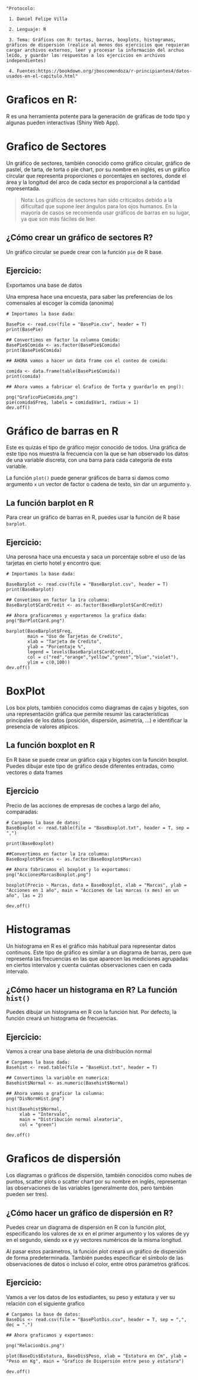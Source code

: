 ```{r Protocolo, eval=FALSE, include=TRUE}
"Protocolo:

 1. Daniel Felipe Villa
 
 2. Lenguaje: R

 3. Tema: Gráficos con R: tortas, barras, boxplots, histogramas, gráficos de dispersión (realice al menos dos ejercicios que requieran cargar archivos externos, leer y procesar la información del archvo leído, y guardar las respuestas a los ejercicios en archivos independientes)
 
 4. Fuentes:https://bookdown.org/jboscomendoza/r-principiantes4/datos-usados-en-el-capitulo.html"
```

# Graficos en R:

R es una herramienta potente para la generación de gráficas de todo tipo y algunas pueden interactivas (Shiny Web App).

# Grafico de Sectores

Un gráfico de sectores, también conocido como gráfico circular, gráfico de pastel, de tarta, de torta o pie chart, por su nombre en inglés, es un gráfico circular que representa proporciones o porcentajes en sectores, donde el área y la longitud del arco de cada sector es proporcional a la cantidad representada.

> Nota: Los gráficos de sectores han sido criticados debido a la dificultad que supone leer ángulos para los ojos humanos. En la mayoría de casos se recomienda usar gráficos de barras en su lugar, ya que son más fáciles de leer.

## ¿Cómo crear un gráfico de sectores R?

Un gráfico circular se puede crear con la función `pie` de R base.

## Ejercicio:

Exportamos una base de datos

Una empresa hace una encuesta, para saber las preferencias de los comensales al escoger la comida (anonima)

```{r}
# Importamos la base dada:

BasePie <- read.csv(file = "BasePie.csv", header = T)
print(BasePie)

## Convertimos en factor la columna Comida:
BasePie$Comida <- as.factor(BasePie$Comida)
print(BasePie$Comida)

## AHORA vamos a hacer un data frame con el conteo de comida:

comida <- data.frame(table(BasePie$Comida))
print(comida)

## Ahora vamos a fabricar el Grafico de Torta y guardarlo en png():

png("GraficoPieComida.png")
pie(comida$Freq, labels = comida$Var1, radius = 1)
dev.off()
```


# Gráfico de barras en R

Este es quizás el tipo de gráfico mejor conocido de todos. Una gráfica de este tipo nos muestra la frecuencia con la que se han observado los datos de una variable discreta, con una barra para cada categoría de esta variable.

La función `plot()` puede generar gráficos de barra si damos como argumento `x` un vector de factor o cadena de texto, sin dar un argumento `y`.

## La función barplot en R

Para crear un gráfico de barras en R, puedes usar la función de R base `barplot`.

## Ejercicio:

Una perosna hace una encuesta y saca un porcentaje sobre el uso de las tarjetas en cierto hotel y encontro que:

```{r}
# Importamos la base dada:

BaseBarplot <- read.csv(file = "BaseBarplot.csv", header = T)
print(BaseBarplot)

## Convetimos en factor la 1ra columna:
BaseBarplot$CardCredit <- as.factor(BaseBarplot$CardCredit)

## Ahora graficaremos y exportaremos la grafica dada:
png("BarPlotCard.png")

barplot(BaseBarplot$Freq,
        main = "Uso de Tarjetas de Credito",
        xlab = "Tarjeta de Credito",
        ylab = "Porcentaje %",
        legend = levels(BaseBarplot$CardCredit),
        col = c("red","orange","yellow","green","blue","violet"),
        ylim = c(0,100))
dev.off()
```

# BoxPlot

Los box plots, también conocidos como diagramas de cajas y bigotes, son una representación gráfica que permite resumir las características principales de los datos (posición, dispersión, asimetría, …) e identificar la presencia de valores atípicos.

## La función boxplot en R

En R base se puede crear un gráfico caja y bigotes con la función boxplot. Puedes dibujar este tipo de gráfico desde diferentes entradas, como vectores o data frames

## Ejercicio

Precio de las acciones de empresas de coches a largo del año, comparadas:

```{r}
# Cargamos la base de datos:
BaseBoxplot <- read.table(file = "BaseBoxplot.txt", header = T, sep = ",")

print(BaseBoxplot)

##Convertimos en factor la 1ra columna:
BaseBoxplot$Marcas <- as.factor(BaseBoxplot$Marcas)

## Ahora fabricamos el boxplot y lo exportamos:
png("AccionesMarcasBoxplot.png")

boxplot(Precio ~ Marcas, data = BaseBoxplot, xlab = "Marcas", ylab = "Acciones en 1 año", main = "Acciones de las marcas (x mes) en un año", las = 2)

dev.off()
```

# Histogramas

Un histograma en R es el gráfico más habitual para representar datos continuos. Este tipo de gráfico es similar a un diagrama de barras, pero que representa las frecuencias en las que aparecen las mediciones agrupadas en ciertos intervalos y cuenta cuántas observaciones caen en cada intervalo.

## ¿Cómo hacer un histograma en R? La función ``hist()``

Puedes dibujar un histograma en R con la función hist. Por defecto, la función creará un histograma de frecuencias.

## Ejercicio:

Vamos a crear una base aletoria de una distribución normal

```{r}
# Cargamos la base dada:
Basehist <- read.table(file = "BaseHist.txt", header = T)

## Convertimos la variable en numerica:
Basehist$Normal <- as.numeric(Basehist$Normal)

## Ahora vamos a graficar la columna:
png("DisNormHist.png")

hist(Basehist$Normal,
     xlab = "Intervalo",
     main = "Distribución normal aleatoria",
     col = "green")

dev.off()
```


# Graficos de dispersión

Los diagramas o gráficos de dispersión, también conocidos como nubes de puntos, scatter plots o scatter chart por su nombre en inglés, representan las observaciones de las variables (generalmente dos, pero también pueden ser tres).

## ¿Cómo hacer un gráfico de dispersión en R?

Puedes crear un diagrama de dispersión en R con la función plot, especificando los valores de xx en el primer argumento y los valores de yy en el segundo, siendo xx e yy vectores numéricos de la misma longitud.

Al pasar estos parámetros, la función plot creará un gráfico de dispersión de forma predeterminada. También puedes especificar el símbolo de las observaciones de datos o incluso el color, entre otros parámetros gráficos.

## Ejercicio:

Vamos a ver los datos de los estudiantes, su peso y estatura y ver su relación con el siguiente grafico

```{r}
# Cargamos la base de datos:
BaseDis <- read.csv(file = "BasePlotDis.csv", header = T, sep = ",", dec = ".")

## Ahora graficamos y exportamos:

png("RelacionDis.png")

plot(BaseDis$Estatura, BaseDis$Peso, xlab = "Estatura en Cm", ylab = "Peso en Kg", main = "Grafico de Dispersión entre peso y estatura")

dev.off()
```


